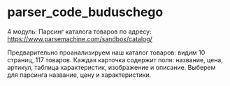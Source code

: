 # parser_code_buduschego
4 модуль:
Парсинг каталога товаров по адресу: https://www.parsemachine.com/sandbox/catalog/

Предварительно проанализируем наш каталог товаров: видим 10 страниц, 117 товаров. Каждая карточка содержит поля: название, цена, артикул, таблица характеристик, изображение и описание. Выберем для парсинга название, цену и характеристики. 
